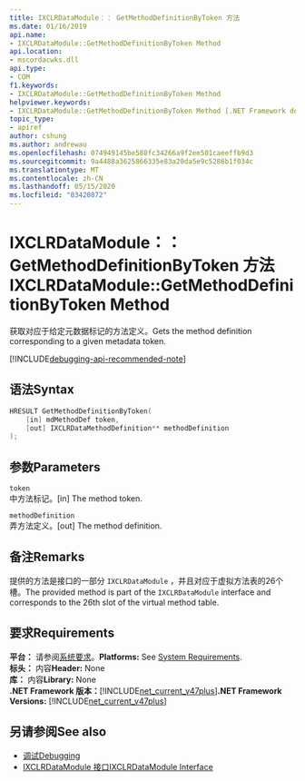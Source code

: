 ```yaml
---
title: IXCLRDataModule：： GetMethodDefinitionByToken 方法
ms.date: 01/16/2019
api.name:
- IXCLRDataModule::GetMethodDefinitionByToken Method
api.location:
- mscordacwks.dll
api.type:
- COM
f1.keywords:
- IXCLRDataModule::GetMethodDefinitionByToken Method
helpviewer.keywords:
- IXCLRDataModule::GetMethodDefinitionByToken Method [.NET Framework debugging]
topic_type:
- apiref
author: cshung
ms.author: andrewau
ms.openlocfilehash: 074949145be588fc34266a9f2ee501caeeffb9d3
ms.sourcegitcommit: 9a4488a3625866335e83a20da5e9c5286b1f034c
ms.translationtype: MT
ms.contentlocale: zh-CN
ms.lasthandoff: 05/15/2020
ms.locfileid: "83420872"
---
```

# <a name="ixclrdatamodulegetmethoddefinitionbytoken-method"></a><span data-ttu-id="28eb6-102">IXCLRDataModule：： GetMethodDefinitionByToken 方法</span><span class="sxs-lookup"><span data-stu-id="28eb6-102">IXCLRDataModule::GetMethodDefinitionByToken Method</span></span>

<span data-ttu-id="28eb6-103">获取对应于给定元数据标记的方法定义。</span><span class="sxs-lookup"><span data-stu-id="28eb6-103">Gets the method definition corresponding to a given metadata token.</span></span>

[!INCLUDE[debugging-api-recommended-note](../../../../includes/debugging-api-recommended-note.md)]

## <a name="syntax"></a><span data-ttu-id="28eb6-104">语法</span><span class="sxs-lookup"><span data-stu-id="28eb6-104">Syntax</span></span>

```cpp
HRESULT GetMethodDefinitionByToken(
    [in] mdMethodDef token,
    [out] IXCLRDataMethodDefinition** methodDefinition
);
```

## <a name="parameters"></a><span data-ttu-id="28eb6-105">参数</span><span class="sxs-lookup"><span data-stu-id="28eb6-105">Parameters</span></span>

`token`\
<span data-ttu-id="28eb6-106">中方法标记。</span><span class="sxs-lookup"><span data-stu-id="28eb6-106">[in] The method token.</span></span>

`methodDefinition`\
<span data-ttu-id="28eb6-107">弄方法定义。</span><span class="sxs-lookup"><span data-stu-id="28eb6-107">[out] The method definition.</span></span>

## <a name="remarks"></a><span data-ttu-id="28eb6-108">备注</span><span class="sxs-lookup"><span data-stu-id="28eb6-108">Remarks</span></span>

<span data-ttu-id="28eb6-109">提供的方法是接口的一部分 `IXCLRDataModule` ，并且对应于虚拟方法表的26个槽。</span><span class="sxs-lookup"><span data-stu-id="28eb6-109">The provided method is part of the `IXCLRDataModule` interface and corresponds to the 26th slot of the virtual method table.</span></span>

## <a name="requirements"></a><span data-ttu-id="28eb6-110">要求</span><span class="sxs-lookup"><span data-stu-id="28eb6-110">Requirements</span></span>

<span data-ttu-id="28eb6-111">**平台：** 请参阅[系统要求](../../get-started/system-requirements.md)。</span><span class="sxs-lookup"><span data-stu-id="28eb6-111">**Platforms:** See [System Requirements](../../get-started/system-requirements.md).</span></span>  
<span data-ttu-id="28eb6-112">**标头：** 内容</span><span class="sxs-lookup"><span data-stu-id="28eb6-112">**Header:** None</span></span>  
<span data-ttu-id="28eb6-113">**库：** 内容</span><span class="sxs-lookup"><span data-stu-id="28eb6-113">**Library:** None</span></span>  
<span data-ttu-id="28eb6-114">**.NET Framework 版本：**[!INCLUDE[net_current_v47plus](../../../../includes/net-current-v47plus.md)]</span><span class="sxs-lookup"><span data-stu-id="28eb6-114">**.NET Framework Versions:** [!INCLUDE[net_current_v47plus](../../../../includes/net-current-v47plus.md)]</span></span>  

## <a name="see-also"></a><span data-ttu-id="28eb6-115">另请参阅</span><span class="sxs-lookup"><span data-stu-id="28eb6-115">See also</span></span>

- [<span data-ttu-id="28eb6-116">调试</span><span class="sxs-lookup"><span data-stu-id="28eb6-116">Debugging</span></span>](index.md)
- [<span data-ttu-id="28eb6-117">IXCLRDataModule 接口</span><span class="sxs-lookup"><span data-stu-id="28eb6-117">IXCLRDataModule Interface</span></span>](ixclrdatamodule-interface.md)

